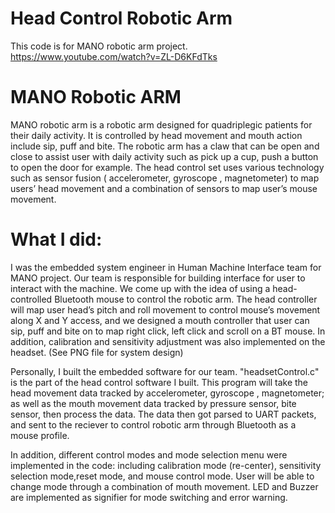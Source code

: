 # Head Control Robotic Arm
This code is for MANO robotic arm project. https://www.youtube.com/watch?v=ZL-D6KFdTks

# MANO Robotic ARM
MANO robotic arm is a robotic arm designed for quadriplegic patients for their daily activity. It is controlled by head movement and mouth action include sip, puff and bite. The robotic arm has a claw that can be open and close to assist user with daily activity such as pick up a cup, push a button to open the door for example. The head control set uses various technology such as sensor fusion ( accelerometer, gyroscope , magnetometer) to map users’ head movement and a combination of sensors to map user’s mouse movement.  

# What I did:

I was the embedded system engineer in Human Machine Interface team for MANO project. Our team is responsible for building interface for user to interact with the machine. We come up with the idea of using a head-controlled Bluetooth mouse to control the robotic arm. The head controller will map user head’s pitch and roll movement to control mouse’s movement along X and Y access, and we designed a mouth controller that user can sip, puff and bite on to map right click, left click and scroll on a BT mouse. In addition, calibration and sensitivity adjustment was also implemented on the headset. (See PNG file for system design)

Personally, I built the embedded software for our team. "headsetControl.c" is the part of the head control software I built. This program will take the head movement data tracked by accelerometer, gyroscope , magnetometer; as well as the mouth movement data tracked by pressure sensor, bite sensor, then process the data. The data then got parsed to UART packets, and sent to the reciever to control robotic arm through Bluetooth as a mouse profile.  

In addition, different control modes and mode selection menu were implemented in the code: including calibration mode (re-center), sensitivity selection mode,reset mode, and mouse control mode. User will be able to change mode through a combination of mouth movement. LED and Buzzer are implemented as signifier for mode switching and error warning. 
